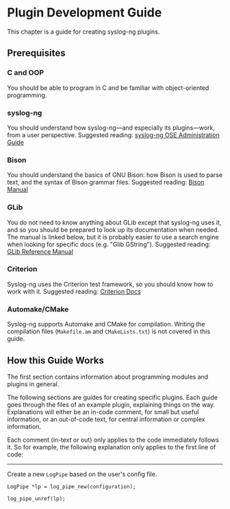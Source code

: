 # Plugin Development Guide

This chapter is a guide for creating syslog-ng plugins.

## Prerequisites

### C and OOP
You should be able to program in C and be familiar with object-oriented programming.

### syslog-ng
You should understand how syslog-ng—and especially its plugins—work, from a user perspective.
Suggested reading: [syslog-ng OSE Administration Guide](https://www.syslog-ng.com/technical-documents/list/syslog-ng-open-source-edition/)

### Bison
You should understand the basics of GNU Bison: how Bison is used to parse text, and the syntax of Bison grammar files.
Suggested reading: [Bison Manual](https://www.gnu.org/software/bison/manual/)

### GLib
You do not need to know anything about GLib except that syslog-ng uses it, and so you should be prepared to look up its documentation when needed. The manual is linked below, but it is probably easier to use a search engine when looking for specific docs (e.g. "Glib GString").
Suggested reading: [GLib Reference Manual](https://developer.gnome.org/glib/)

### Criterion
Syslog-ng uses the Criterion test framework, so you should know how to work with it.
Suggested reading: [Criterion Docs](https://criterion.readthedocs.io/)

### Automake/CMake
Syslog-ng supports Automake and CMake for compilation. Writing the compilation files (`Makefile.am` and `CMakeLists.txt`) is not covered in this guide.

## How this Guide Works

The first section contains information about programming modules and plugins in general.

The following sections are guides for creating specific plugins. Each guide goes through the files of an example plugin, explaining things on the way. Explanations will either be an in-code comment, for small but useful information, or an out-of-code text, for central information or complex information.

Each comment (in-text or out) only applies to the code immediately follows it. So for example, the following explanation only applies to the first line of code:

---

Create a new `LogPipe` based on the user's config file.

```
LogPipe *lp = log_pipe_new(configuration);

log_pipe_unref(lp);
```
